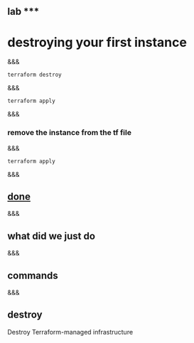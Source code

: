 <!-- .slide: data-background="#b50152" -->
## lab ***
# destroying your first instance
&&&

```
terraform destroy
```

&&&

```
terraform apply
```
&&&
### remove the instance from the tf file
&&&

```
terraform apply
```
&&&
## <a href="http://$IP$:4567/done/***" target="_blank">done</a>
&&&
## what did we just do
&&&
## commands
&&&

## destroy
 Destroy Terraform-managed infrastructure<!-- .element: class="fragment" -->
